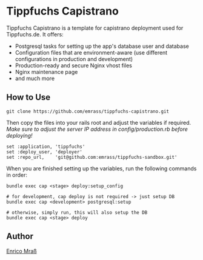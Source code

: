 Tippfuchs Capistrano
====================

Tippfuchs Capistrano is a template for capistrano deployment used for Tippfuchs.de. It offers:

  - Postgresql tasks for setting up the app's database user and database
  - Configuration files that are environment-aware (use different configurations in production and development)
  - Production-ready and secure Nginx vhost files
  - Nginx maintenance page
  - and much more

How to Use
----------

```
git clone https://github.com/emrass/tippfuchs-capistrano.git
```

Then copy the files into your rails root and adjust the variables if required.
*Make sure to adjust the server IP address in config/production.rb before
deploying!*

```
set :application, 'tippfuchs'
set :deploy_user, 'deployer'
set :repo_url,    'git@github.com:emrass/tippfuchs-sandbox.git'
```

When you are finished setting up the variables, run the following commands in order:
```
bundle exec cap <stage> deploy:setup_config

# for development, cap deploy is not required -> just setup DB
bundle exec cap <development> postgresql:setup

# otherwise, simply run, this will also setup the DB
bundle exec cap <stage> deploy
```

Author
------

[Enrico Mraß]


[enrico mraß]:mailto:enrico.mrass@gmail.com